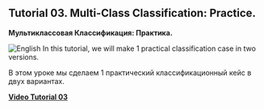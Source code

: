 ## Tutorial 03. Multi-Class Classification: Practice.
**Мультиклассовая Классификация: Практика.** 

![English](https://img.shields.io/badge/-English-green) In this tutorial, we will make 1 practical classification case in two versions.

В этом уроке мы сделаем 1 практический классификационный кейс в двух вариантах.

[**Video Tutorial 03**]()
